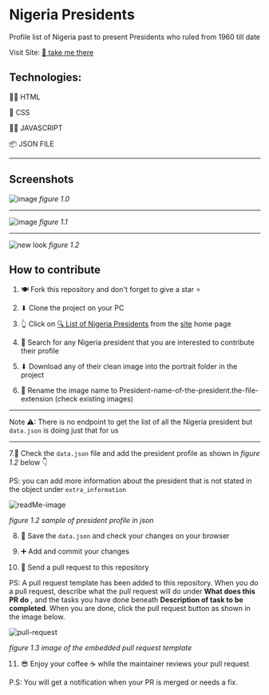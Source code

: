 # Nigeria Presidents

Profile list of Nigeria past to present Presidents who ruled from 1960 till date

Visit Site: [🔗 take me there](https://mycountrypresident.netlify.app/kenya-presidents/)

## Technologies:

👩‍💻 HTML  

🎨 CSS  

🧙‍♂️ JAVASCRIPT   

📦 JSON FILE  

<hr />

## Screenshots

![image](https://user-images.githubusercontent.com/58919619/135591298-34af9d47-95a4-49c3-83db-d159a7be12cf.png)
_figure 1.0_

<hr />

![image](https://user-images.githubusercontent.com/58919619/135591991-38b519ae-4ca8-41d0-b8c4-ca46eedbfa37.png)
_figure 1.1_

<hr />

![new look](https://user-images.githubusercontent.com/53145644/137027280-40f03f8d-35c1-4a02-b9d1-3067eb393155.PNG)
_figure 1.2_

## How to contribute

1. 🍽 Fork this repository and don't forget to give a star ⭐  

2. ⬇ Clone the project on your PC  

3. 👆 Click on [🔍 List of Nigeria Presidents](https://www.google.com/search?q=list+of+nigerian+presidents+from+1960+till+date) from the [site](https://nigeria-presidents.netlify.app/) home page  

4. 👀 Search for any Nigeria president that you are interested to contribute their profile  

5. ⬇ Download any of their clean image into the portrait folder in the project   

6. 🔀 Rename the image name to President-name-of-the-president.the-file-extension (check existing images)  

<hr />

Note ⚠: There is no endpoint to get the list of all the Nigeria president but `data.json` is doing just that for us  

<hr />

7.🏁 Check the `data.json` file and add the president profile as shown in _figure 1.2_ below 👇  

PS: you can add more information about the president that is not stated in the object under `extra_information`

![readMe-image](https://user-images.githubusercontent.com/58919619/135597758-bd6093c2-8278-4e7d-9c4d-f777a860eaee.png)

_figure 1.2 sample of president profile in json_    

8. 🌟 Save the `data.json` and check your changes on your browser    

9. ➕ Add and commit your changes  

10. 📩 Send a pull request to this repository

PS:  A pull request template has been added to this repository. When you do a pull request, 
describe what the pull request will do under **What does this PR do** , and the tasks you 
have done beneath **Description of task to be completed**. 
When you are done, click the pull request button as shown in the image below.

![pull-request](https://user-images.githubusercontent.com/25479050/137454057-24befdd1-a325-4473-b6c4-bab39292129d.png)

_figure 1.3 image of the embedded pull request template_

11. 😎 Enjoy your coffee ☕ while the maintainer reviews your pull request  

P.S: You will get a notification when your PR is merged or needs a fix.

